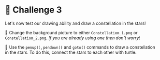 # 🚩 Challenge 3
Let's now test our drawing ability and draw a constellation in the stars!

🚩 Change the background picture to either `Constellation_1.png` or `Constellation_2.png`. *If you are already using one then don't worry!*

🚩 Use the `penup()`, `pendown()` and `goto()` commands to draw a constellation in the stars. To do this, connect the stars to each other with turtle. 
